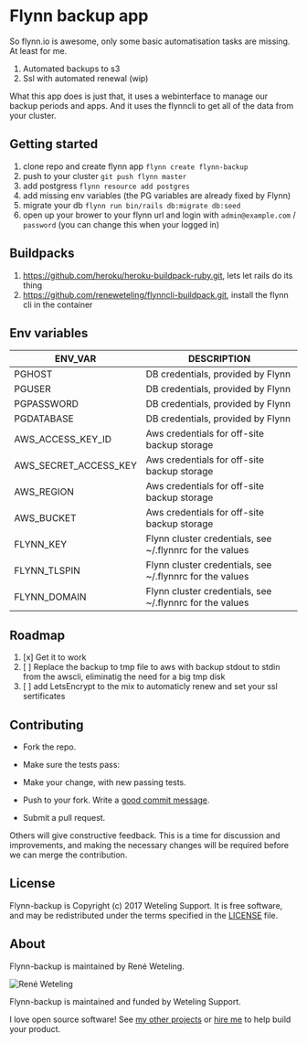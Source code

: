 # Flynn backup app

So flynn.io is awesome, only some basic automatisation tasks are missing. At least for me. 

1. Automated backups to s3
2. Ssl with automated renewal (wip)

What this app does is just that, it uses a webinterface to manage our backup periods and apps. And it uses the flynncli to get all of the data from your cluster.

## Getting started
1. clone repo and create flynn app `flynn create flynn-backup`
2. push to your cluster `git push flynn master`
3. add postgress `flynn resource add postgres`
4. add missing env variables (the PG variables are already fixed by Flynn)
5. migrate your db `flynn run bin/rails db:migrate db:seed`
6. open up your brower to your flynn url and login with `admin@example.com` / `password` (you can change this when your logged in)

## Buildpacks
1. https://github.com/heroku/heroku-buildpack-ruby.git, lets let rails do its thing
2. https://github.com/reneweteling/flynncli-buildpack.git, install the flynn cli in the container

## Env variables

| ENV_VAR               | DESCRIPTION                                              |
|-----------------------|----------------------------------------------------------|
| PGHOST                | DB credentials, provided by Flynn                        |
| PGUSER                | DB credentials, provided by Flynn                        |
| PGPASSWORD            | DB credentials, provided by Flynn                        |
| PGDATABASE            | DB credentials, provided by Flynn                        |
| AWS_ACCESS_KEY_ID     | Aws credentials for off-site backup storage              |
| AWS_SECRET_ACCESS_KEY | Aws credentials for off-site backup storage              |
| AWS_REGION            | Aws credentials for off-site backup storage              |
| AWS_BUCKET            | Aws credentials for off-site backup storage              |
| FLYNN_KEY             | Flynn cluster credentials, see ~/.flynnrc for the values |
| FLYNN_TLSPIN          | Flynn cluster credentials, see ~/.flynnrc for the values |
| FLYNN_DOMAIN          | Flynn cluster credentials, see ~/.flynnrc for the values |

## Roadmap
1. [x] Get it to work
2. [ ] Replace the backup to tmp file to aws with backup stdout to stdin from the awscli, eliminatig the need for a big tmp disk
3. [ ] add LetsEncrypt to the mix to automaticly renew and set your ssl sertificates

## Contributing

* Fork the repo.
* Make sure the tests pass:
* Make your change, with new passing tests. 
* Push to your fork. Write a [good commit message][commit]. 
* Submit a pull request.

  [commit]: http://tbaggery.com/2008/04/19/a-note-about-git-commit-messages.html

Others will give constructive feedback.
This is a time for discussion and improvements,
and making the necessary changes will be required before we can
merge the contribution.

## License

Flynn-backup is Copyright (c) 2017 Weteling Support.
It is free software, and may be redistributed
under the terms specified in the [LICENSE] file.

  [LICENSE]: /LICENSE

## About

Flynn-backup is maintained by René Weteling.

![René Weteling](http://www.weteling.com/zzz/footer.png)

Flynn-backup is maintained and funded by Weteling Support.

I love open source software!
See [my other projects][blog]
or [hire me][hire] to help build your product.

  [blog]: http://www.weteling.com/
  [hire]: http://www.weteling.com/contact/